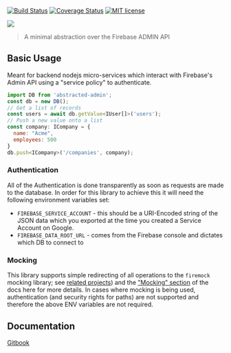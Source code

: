 [![Build Status](https://travis-ci.org/forest-fre/abstracted-firebase.svg?branch=master)](https://travis-ci.org/forest-fre/abstracted-admin.svg?branch=master)
[![Coverage Status](https://coveralls.io/repos/github/forest-fre/abstracted-firebase/badge.svg?branch=master)](https://coveralls.io/github/forest-fre/abstracted-admin?branch=master)
[![MIT license](https://img.shields.io/badge/license-MIT-brightgreen.svg)](https://opensource.org/licenses/MIT)

![ ](./docs/images/abstracted-admin.jpg)

> A minimal abstraction over the Firebase ADMIN API

## Basic Usage

Meant for backend nodejs micro-services which interact with Firebase's Admin API using a "service policy" to authenticate.

```js
import DB from 'abstracted-admin';
const db = new DB();
// Get a list of records
const users = await db.getValue<IUser[]>('users');
// Push a new value onto a list
const company: ICompany = {
  name: "Acme",
  employees: 500
}
db.push<ICompany>('/companies', company);
```

### Authentication

All of the Authentication is done transparently as soon as requests are made to the database. In order for this library to achieve this it will need the following environment variables set:

* `FIREBASE_SERVICE_ACCOUNT` - this should be a URI-Encoded string of the JSON data which you exported at the time you created a Service Account on Google.
* `FIREBASE_DATA_ROOT_URL` - comes from the Firebase console and dictates which DB to connect to

### Mocking

This library supports simple redirecting of all operations to the `firemock` mocking library; see [related projects](docs/related.md)) and the ["Mocking" section](docs/mocking.md) of the docs here for more details. In cases where mocking is being used, authentication (and security rights for paths) are not supported and therefore the above ENV variables are not required.

## Documentation

[Gitbook](https://forest-fire.gitbooks.io/abstracted-admin/content/)
